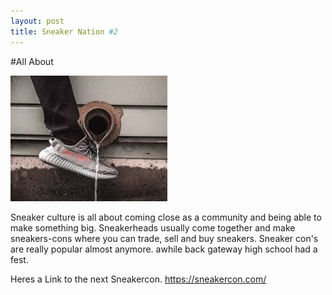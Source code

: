 ```yaml
---
layout: post
title: Sneaker Nation #2
---
```

 #All About    
     
     
  
  ![Download](/images/Aye.jpeg)
 
 
 Sneaker culture is all about coming close as a community and being able to make something big. Sneakerheads usually come together and make sneakers-cons where you can trade, sell and buy sneakers. Sneaker con's are really popular almost anymore. awhile back gateway high school had a fest.      
   
   Heres a Link to the next Sneakercon. https://sneakercon.com/


   
   
